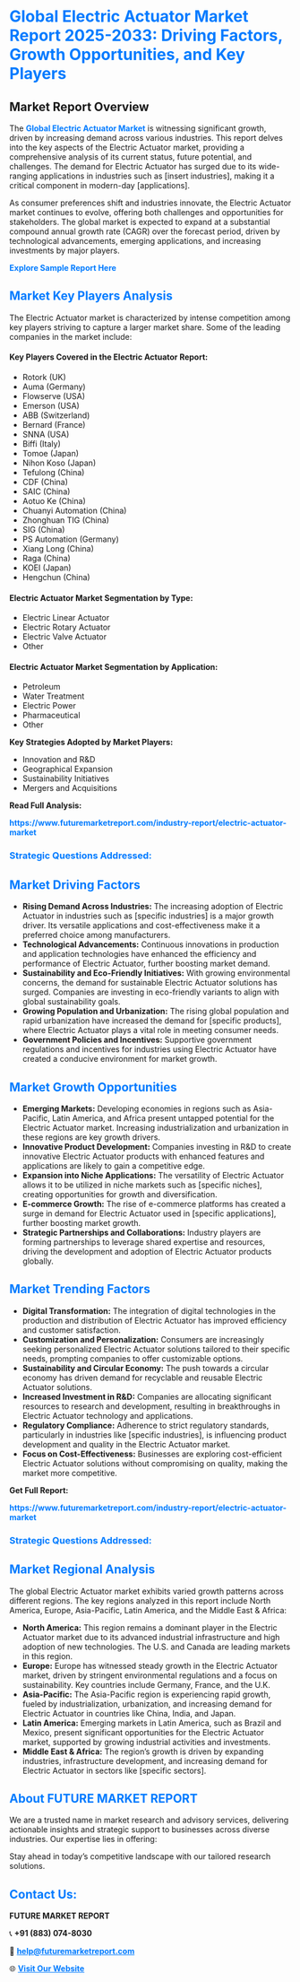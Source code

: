 <h1 style="color: #007BFF;">Global Electric Actuator Market Report 2025-2033: Driving Factors, Growth Opportunities, and Key Players</h1>

<section id="overview">
<h2>Market Report Overview</h2>
<p>The <a href="https://www.futuremarketreport.com/industry-report/electric-actuator-market" style="color: #007BFF; text-decoration: none;"><strong>Global Electric Actuator Market</strong></a> is witnessing significant growth, driven by increasing demand across various industries. This report delves into the key aspects of the Electric Actuator market, providing a comprehensive analysis of its current status, future potential, and challenges. The demand for Electric Actuator has surged due to its wide-ranging applications in industries such as [insert industries], making it a critical component in modern-day [applications].</p>
<p>As consumer preferences shift and industries innovate, the Electric Actuator market continues to evolve, offering both challenges and opportunities for stakeholders. The global market is expected to expand at a substantial compound annual growth rate (CAGR) over the forecast period, driven by technological advancements, emerging applications, and increasing investments by major players.</p>
</section>

<section id="overview">
<p><a href="https://www.futuremarketreport.com/request-sample/reportId=92838" style="color: #007BFF; text-decoration: none;"><strong>Explore Sample Report Here</strong></a></p>
</section>

<section id="key-players">
<h2 style="color: #007BFF;">Market Key Players Analysis</h2>
<p>The Electric Actuator market is characterized by intense competition among key players striving to capture a larger market share. Some of the leading companies in the market include:</p>
<h4>Key Players Covered in the Electric Actuator Report:</h4>
<ul><li>Rotork (UK)</li><li>Auma (Germany)</li><li>Flowserve (USA)</li><li>Emerson (USA)</li><li>ABB (Switzerland)</li><li>Bernard (France)</li><li>SNNA (USA)</li><li>Biffi (Italy)</li><li>Tomoe (Japan)</li><li>Nihon Koso (Japan)</li><li>Tefulong (China)</li><li>CDF (China)</li><li>SAIC (China)</li><li>Aotuo Ke (China)</li><li>Chuanyi Automation (China)</li><li>Zhonghuan TIG (China)</li><li>SIG (China)</li><li>PS Automation (Germany)</li><li>Xiang Long (China)</li><li>Raga (China)</li><li>KOEI (Japan)</li><li>Hengchun (China)</li></ul>
<h4>Electric Actuator Market Segmentation by Type:</h4>
<ul><li>Electric Linear Actuator</li><li>Electric Rotary Actuator</li><li>Electric Valve Actuator</li><li>Other</li></ul>

<h4>Electric Actuator Market Segmentation by Application:</h4>
<ul><li>Petroleum</li><li>Water Treatment</li><li>Electric Power</li><li>Pharmaceutical</li><li>Other</li></ul>
<p><strong>Key Strategies Adopted by Market Players:</strong></p>
<ul>
<li>Innovation and R&D</li>
<li>Geographical Expansion</li>
<li>Sustainability Initiatives</li>
<li>Mergers and Acquisitions</li>
</ul>
</section>

<section>
<p><strong>Read Full Analysis: </strong></p><a href="https://www.futuremarketreport.com/industry-report/electric-actuator-market" style="color: #007BFF; text-decoration: none;"><strong>https://www.futuremarketreport.com/industry-report/electric-actuator-market</strong></a>
<h3 style="color: #007BFF;">Strategic Questions Addressed:</h3>
</section>

<section id="driving-factors">
<h2 style="color: #007BFF;">Market Driving Factors</h2>
<ul>
<li><strong>Rising Demand Across Industries:</strong> The increasing adoption of Electric Actuator in industries such as [specific industries] is a major growth driver. Its versatile applications and cost-effectiveness make it a preferred choice among manufacturers.</li>
<li><strong>Technological Advancements:</strong> Continuous innovations in production and application technologies have enhanced the efficiency and performance of Electric Actuator, further boosting market demand.</li>
<li><strong>Sustainability and Eco-Friendly Initiatives:</strong> With growing environmental concerns, the demand for sustainable Electric Actuator solutions has surged. Companies are investing in eco-friendly variants to align with global sustainability goals.</li>
<li><strong>Growing Population and Urbanization:</strong> The rising global population and rapid urbanization have increased the demand for [specific products], where Electric Actuator plays a vital role in meeting consumer needs.</li>
<li><strong>Government Policies and Incentives:</strong> Supportive government regulations and incentives for industries using Electric Actuator have created a conducive environment for market growth.</li>
</ul>
</section>

<section id="growth-opportunities">
<h2 style="color: #007BFF;">Market Growth Opportunities</h2>
<ul>
<li><strong>Emerging Markets:</strong> Developing economies in regions such as Asia-Pacific, Latin America, and Africa present untapped potential for the Electric Actuator market. Increasing industrialization and urbanization in these regions are key growth drivers.</li>
<li><strong>Innovative Product Development:</strong> Companies investing in R&D to create innovative Electric Actuator products with enhanced features and applications are likely to gain a competitive edge.</li>
<li><strong>Expansion into Niche Applications:</strong> The versatility of Electric Actuator allows it to be utilized in niche markets such as [specific niches], creating opportunities for growth and diversification.</li>
<li><strong>E-commerce Growth:</strong> The rise of e-commerce platforms has created a surge in demand for Electric Actuator used in [specific applications], further boosting market growth.</li>
<li><strong>Strategic Partnerships and Collaborations:</strong> Industry players are forming partnerships to leverage shared expertise and resources, driving the development and adoption of Electric Actuator products globally.</li>
</ul>
</section>

<section id="trending-factors">
<h2 style="color: #007BFF;">Market Trending Factors</h2>
<ul>
<li><strong>Digital Transformation:</strong> The integration of digital technologies in the production and distribution of Electric Actuator has improved efficiency and customer satisfaction.</li>
<li><strong>Customization and Personalization:</strong> Consumers are increasingly seeking personalized Electric Actuator solutions tailored to their specific needs, prompting companies to offer customizable options.</li>
<li><strong>Sustainability and Circular Economy:</strong> The push towards a circular economy has driven demand for recyclable and reusable Electric Actuator solutions.</li>
<li><strong>Increased Investment in R&D:</strong> Companies are allocating significant resources to research and development, resulting in breakthroughs in Electric Actuator technology and applications.</li>
<li><strong>Regulatory Compliance:</strong> Adherence to strict regulatory standards, particularly in industries like [specific industries], is influencing product development and quality in the Electric Actuator market.</li>
<li><strong>Focus on Cost-Effectiveness:</strong> Businesses are exploring cost-efficient Electric Actuator solutions without compromising on quality, making the market more competitive.</li>
</ul>
</section>

<section>
<p><strong>Get Full Report: </strong></p><a href="https://www.futuremarketreport.com/industry-report/electric-actuator-market" style="color: #007BFF; text-decoration: none;"><strong>https://www.futuremarketreport.com/industry-report/electric-actuator-market</strong></a>
<h3 style="color: #007BFF;">Strategic Questions Addressed:</h3>
</section>


<section id="regional-analysis">
<h2 style="color: #007BFF;">Market Regional Analysis</h2>
<p>The global Electric Actuator market exhibits varied growth patterns across different regions. The key regions analyzed in this report include North America, Europe, Asia-Pacific, Latin America, and the Middle East & Africa:</p>
<ul>
<li><strong>North America:</strong> This region remains a dominant player in the Electric Actuator market due to its advanced industrial infrastructure and high adoption of new technologies. The U.S. and Canada are leading markets in this region.</li>
<li><strong>Europe:</strong> Europe has witnessed steady growth in the Electric Actuator market, driven by stringent environmental regulations and a focus on sustainability. Key countries include Germany, France, and the U.K.</li>
<li><strong>Asia-Pacific:</strong> The Asia-Pacific region is experiencing rapid growth, fueled by industrialization, urbanization, and increasing demand for Electric Actuator in countries like China, India, and Japan.</li>
<li><strong>Latin America:</strong> Emerging markets in Latin America, such as Brazil and Mexico, present significant opportunities for the Electric Actuator market, supported by growing industrial activities and investments.</li>
<li><strong>Middle East & Africa:</strong> The region’s growth is driven by expanding industries, infrastructure development, and increasing demand for Electric Actuator in sectors like [specific sectors].</li>
</ul>
</section>

<footer>
<h2 style="color: #007BFF;">About FUTURE MARKET REPORT</h2>
<p>We are a trusted name in market research and advisory services, delivering actionable insights and strategic support to businesses across diverse industries. Our expertise lies in offering:</p>

<p>Stay ahead in today’s competitive landscape with our tailored research solutions.</p>

<h2 style="color: #007BFF;">Contact Us:</h2>
<p><strong>FUTURE MARKET REPORT</strong></p>
<p>📞 <strong>+91 (883) 074-8030</strong></p>
<p>📧 <strong><a href="mailto:help@futuremarketreport.com" style="color: #007BFF;">help@futuremarketreport.com</a></strong></p>
<p>🌐 <strong><a href="https://www.futuremarketreport.com/" style="color: #007BFF;">Visit Our Website</a></strong></p>
</footer>
